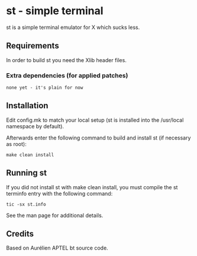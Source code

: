 # st - simple terminal

st is a simple terminal emulator for X which sucks less.


## Requirements

In order to build st you need the Xlib header files.

### Extra dependencies (for applied patches)

    none yet - it's plain for now


## Installation

Edit config.mk to match your local setup (st is installed into
the /usr/local namespace by default).

Afterwards enter the following command to build and install st (if
necessary as root):

    make clean install


## Running st

If you did not install st with make clean install, you must compile
the st terminfo entry with the following command:

    tic -sx st.info

See the man page for additional details.

## Credits

Based on Aurélien APTEL <aurelien dot aptel at gmail dot com> bt source code.

